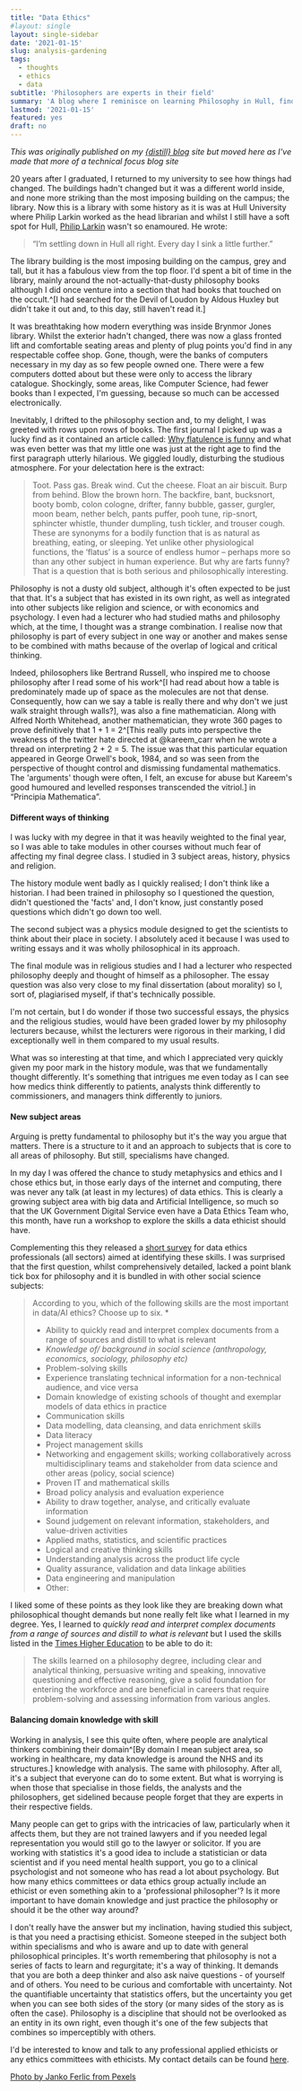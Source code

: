 ```yaml
---
title: "Data Ethics"
#layout: single
layout: single-sidebar
date: '2021-01-15'
slug: analysis-gardening
tags:
  - thoughts
  - ethics
  - data
subtitle: 'Philosophers are experts in their field'
summary: 'A blog where I reminisce on learning Philosophy in Hull, finding a philosophical journal on why flatulence is funny and how we should expect philosophers to be on ethics committees and involved in data ethics.'
lastmod: '2021-01-15'
featured: yes
draft: no
---
```


_This was originally published on my [{distill} blog](https://lextuga007.github.io/PhilosopherAnalyst/) site but moved here as I've made that more of a technical focus blog site_

20 years after I graduated, I returned to my university to see how things had changed. The buildings hadn't changed but it was a different world inside, and none more striking than the most imposing building on the campus; the library. Now this is a library with some history as it is was at Hull University where Philip Larkin worked as the head librarian and whilst I still have a soft spot for Hull, [Philip Larkin](https://www.theguardian.com/cities/2017/may/30/hull-hole-philip-larkin-poet-love-both-ways) wasn't so enamoured. He wrote:

>“I’m settling down in Hull all right. Every day I sink a little further.”

The library building is the most imposing building on the campus, grey and tall, but it has a fabulous view from the top floor. I'd spent a bit of time in the library, mainly around the not-actually-that-dusty philosophy books although I did once venture into a section that had books that touched on the occult.^[I had searched for the Devil of Loudon by Aldous Huxley but didn't take it out and, to this day, still haven't read it.]

It was breathtaking how modern everything was inside Brynmor Jones library. Whilst the exterior hadn't changed, there was now a glass fronted lift and comfortable seating areas and plenty of plug points you'd find in any respectable coffee shop. Gone, though, were the banks of computers necessary in my day as so few people owned one. There were a few computers dotted about but these were only to access the library catalogue. Shockingly, some areas, like Computer Science, had fewer books than I expected, I'm guessing, because so much can be accessed electronically. 

Inevitably, I drifted to the philosophy section and, to my delight, I was greeted with rows upon rows of books. The first journal I picked up was a lucky find as it contained an article called: [Why flatulence is funny](https://www.cambridge.org/core/journals/think/article/abs/why-flatulence-is-funny/0EEB07DDD190C5F7207AEFE632AC275A) and what was even better was that my little one was just at the right age to find the first paragraph utterly hilarious. We giggled loudly, disturbing the studious atmosphere. For your delectation here is the extract:

>Toot. Pass gas. Break wind. Cut the cheese. Float an air biscuit. Burp from behind. Blow the brown horn. The backfire, bant, bucksnort, booty bomb, colon cologne, drifter, fanny bubble, gasser, gurgler, moon beam, nether belch, pants puffer, pooh tune, rip-snort, sphincter whistle, thunder dumpling, tush tickler, and trouser cough. These are synonyms for a bodily function that is as natural as breathing, eating, or sleeping. Yet unlike other physiological functions, the ‘flatus’ is a source of endless humor – perhaps more so than any other subject in human experience. But why are farts funny? That is a question that is both serious and philosophically interesting.

Philosophy is not a dusty old subject, although it's often expected to be just that that. It's a subject that has existed in its own right, as well as integrated into other subjects like religion and science, or with economics and psychology. I even had a lecturer who had studied maths and philosophy which, at the time, I thought was a strange combination. I realise now that philosophy is part of every subject in one way or another and makes sense to be combined with maths because of the overlap of logical and critical thinking. 

Indeed, philosophers like Bertrand Russell, who inspired me to choose philosophy after I read some of his work^[I had read about how a table is predominately made up of space as the molecules are not that dense. Consequently, how can we say a table is really there and why don't we just walk straight through walls?], was also a fine mathematician. Along with Alfred North Whitehead, another mathematician, they wrote 360 pages to prove definitively that 1 + 1 = 2^[This really puts into perspective the weakness of the twitter hate directed at @kareem_carr when he wrote a thread on interpreting 2 + 2 = 5. The issue was that this particular equation appeared in George Orwell's book, 1984, and so was seen from the perspective of thought control and dismissing fundamental mathematics. The 'arguments' though were often, I felt, an excuse for abuse but Kareem's good humoured and levelled responses transcended the vitriol.] in “Principia Mathematica”.

#### Different ways of thinking

I was lucky with my degree in that it was heavily weighted to the final year, so I was able to take modules in other courses without much fear of affecting my final degree class. I studied in 3 subject areas, history, physics and religion. 

The history module went badly as I quickly realised; I don't think like a historian. I had been trained in philosophy so I questioned the question, didn't questioned the 'facts' and, I don't know, just constantly posed questions which didn't go down too well. 

The second subject was a physics module designed to get the scientists to think about their place in society. I absolutely aced it because I was used to writing essays and it was wholly philosophical in its approach. 

The final module was in religious studies and I had a lecturer who respected philosophy deeply and thought of himself as a philosopher. The essay question was also very close to my final dissertation (about morality) so I, sort of, plagiarised myself, if that's technically possible. 

I'm not certain, but I do wonder if those two successful essays, the physics and the religious studies, would have been graded lower by my philosophy lecturers because, whilst the lecturers were rigorous in their marking, I did exceptionally well in them compared to my usual results.

What was so interesting at that time, and which I appreciated very quickly given my poor mark in the history module, was that we fundamentally thought differently. It's something that intrigues me even today as I can see how medics think differently to patients, analysts think differently to commissioners, and managers think differently to juniors.

#### New subject areas

Arguing is pretty fundamental to philosophy but it's the way you argue that matters. There is a structure to it and an approach to subjects that is core to all areas of philosophy. But still, specialisms have changed.

In my day I was offered the chance to study metaphysics and ethics and I chose ethics but, in those early days of the internet and computing, there was never any talk (at least in my lectures) of data ethics. This is clearly a growing subject area with big data and Artificial Intelligence, so much so that the UK Government Digital Service even have a Data Ethics Team who, this month, have run a workshop to explore the skills a data ethicist should have. 

Complementing this they released a [short survey](https://docs.google.com/forms/d/e/1FAIpQLSfrjYuBnhvR317xBTxh8kZ2sxQ1hfPqrpg02R62p5Qj9ylJPQ/viewform) for data ethics professionals (all sectors) aimed at identifying these skills. I was surprised that the first question, whilst comprehensively detailed, lacked a point blank tick box for philosophy and it is bundled in with other social science subjects:

>According to you, which of the following skills are the most important in data/AI ethics? Choose up to six. *
>
>* Ability to quickly read and interpret complex documents from a range of sources and distill to what is relevant
>* *Knowledge of/ background in social science (anthropology, economics, sociology, philosophy etc)*
>* Problem-solving skills
>* Experience translating technical information for a non-technical audience, and vice versa
>* Domain knowledge of existing schools of thought and exemplar models of data ethics in practice
>* Communication skills
>* Data modelling, data cleansing, and data enrichment skills
>* Data literacy
>* Project management skills
>* Networking and engagement skills; working collaboratively across multidisciplinary teams and stakeholder from data science and other areas (policy, social science)
>* Proven IT and mathematical skills
>* Broad policy analysis and evaluation experience
>* Ability to draw together, analyse, and critically evaluate information
>* Sound judgement on relevant information, stakeholders, and value-driven activities
>* Applied maths, statistics, and scientific practices
>* Logical and creative thinking skills
>* Understanding analysis across the product life cycle
>* Quality assurance, validation and data linkage abilities
>* Data engineering and manipulation
>* Other:

I liked some of these points as they look like they are breaking down what philosophical thought demands but none really felt like what I learned in my degree. Yes, I learned to _quickly read and interpret complex documents from a range of sources and distill to what is relevant_ but I used the skills listed in the [Times Higher Education](https://www.timeshighereducation.com/student/subjects/what-can-you-do-philosophy-degree) to be able to do it:

>The skills learned on a philosophy degree, including clear and analytical thinking, persuasive writing and speaking, innovative questioning and effective reasoning, give a solid foundation for entering the workforce and are beneficial in careers that require problem-solving and assessing information from various angles.

#### Balancing domain knowledge with skill

Working in analysis, I see this quite often, where people are analytical thinkers combining their domain^[By domain I mean subject area, so working in healthcare, my data knowledge is around the NHS and its structures.] knowledge with analysis. The same with philosophy. After all, it's a subject that everyone can do to some extent. But what is worrying is when those that specialise in those fields, the analysts and the philosophers, get sidelined because people forget that they are experts in their respective fields. 

Many people can get to grips with the intricacies of law, particularly when it affects them, but they are not trained lawyers and if you needed legal representation you would still go to the lawyer or solicitor. If you are working with statistics it's a good idea to include a statistician or data scientist and if you need mental health support, you go to a clinical psychologist and not someone who has read a lot about psychology. But how many ethics committees or data ethics group actually include an ethicist or even something akin to a 'professional philosopher'? Is it more important to have domain knowledge and just practice the philosophy or should it be the other way around? 

I don't really have the answer but my inclination, having studied this subject, is that you need a practising ethicist. Someone steeped in the subject both within specialisms and who is aware and up to date with general philosophical principles. 
It's worth remembering that philosophy is not a series of facts to learn and regurgitate; it's a way of thinking. It demands that you are both a deep thinker and also ask naive questions - of yourself and of others. You need to be curious and comfortable with uncertainty. Not the quantifiable uncertainty that statistics offers, but the uncertainty you get when you can see both sides of the story (or many sides of the story as is often the case). Philosophy is a discipline that should not be overlooked as an entity in its own right, even though it's one of the few subjects that combines so imperceptibly with others. 

I'd be interested to know and talk to any professional applied ethicists or any ethics committees with ethicists. My contact details can be found [here](https://lextuga007.github.io/PhilosopherAnalyst/about.html#why-philosopher-analyst).

[Photo by Janko Ferlic from Pexels](https://www.pexels.com/photo/light-inside-library-590493/)
